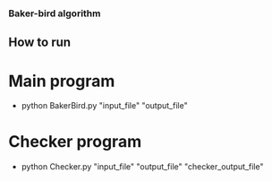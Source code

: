 ### Baker-bird algorithm

## How to run
# Main program
- python BakerBird.py "input_file" "output_file"
# Checker program
- python Checker.py "input_file" "output_file" "checker_output_file"
